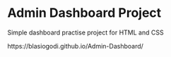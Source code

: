 <h1>Admin Dashboard Project</h1>
<p>Simple dashboard practise project for HTML and CSS</p>
<p>https://blasiogodi.github.io/Admin-Dashboard/</p>
